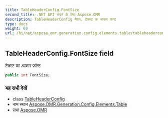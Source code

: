 ```yaml
---
title: TableHeaderConfig.FontSize
second_title: .NET API संदर्भ के लिए Aspose.OMR
description: TableHeaderConfig मैदन. टेक्स्ट क आकर फ़न्ट
type: docs
weight: 60
url: /hi/net/aspose.omr.generation.config.elements.table/tableheaderconfig/fontsize/
---
```

## TableHeaderConfig.FontSize field

टेक्स्ट का आकार फ़ॉन्ट

```csharp
public int FontSize;
```

### यह सभी देखें

* class [TableHeaderConfig](../)
* नाम स्थान [Aspose.OMR.Generation.Config.Elements.Table](../../tableheaderconfig/)
* सभा [Aspose.OMR](../../../)


